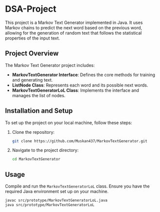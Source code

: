 # DSA-Project
This project is a Markov Text Generator implemented in Java. It uses Markov chains to predict the next word based on the previous word, allowing for the generation of random text that follows the statistical properties of the input text.

## Project Overview
The Markov Text Generator project includes:
- **MarkovTextGenerator Interface**: Defines the core methods for training and generating text.
- **ListNode Class**: Represents each word and its possible next words.
- **MarkovTextGeneratorLoL Class**: Implements the interface and manages the list of nodes.

## Installation and Setup
To set up the project on your local machine, follow these steps:

1. Clone the repository:
    ```bash
    git clone https://github.com/Muskan437/MarkovTextGenerator.git
    ```
2. Navigate to the project directory:
    ```bash
    cd MarkovTextGenerator
    ```

## Usage
Compile and run the `MarkovTextGeneratorLoL` class. Ensure you have the required Java environment set up on your machine.

```bash
javac src/prototype/MarkovTextGeneratorLoL.java
java src/prototype/MarkovTextGeneratorLoL
